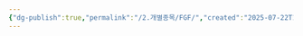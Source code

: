 ```yaml
---
{"dg-publish":true,"permalink":"/2.개별종목/FGF/","created":"2025-07-22T10:21:29.321+09:00","updated":"2025-07-29T21:37:04.655+09:00"}
---
```


